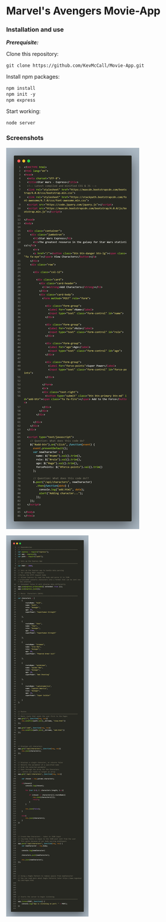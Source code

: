 # Marvel's Avengers Movie-App



### Installation and use

***Prerequisite:***

Clone this repository:

```
git clone https://github.com/KevMcCall/Movie-App.git
```

Install npm packages:

```
npm install
npm init -y
npm express
```

Start working:

```
node server
```

### Screenshots
![](add.png)

![](server.png)

